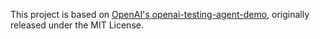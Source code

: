 This project is based on [OpenAI's openai-testing-agent-demo](https://github.com/openai/openai-testing-agent-demo), originally released under the MIT License.
